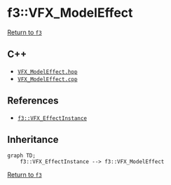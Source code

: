 # f3::VFX_ModelEffect

[Return to `f3`](/docs/f3.md)

## C++

- [`VFX_ModelEffect.hpp`](/src/f3/VFX_ModelEffect.hpp)
- [`VFX_ModelEffect.cpp`](/src/f3/VFX_ModelEffect.cpp)

## References

- [`f3::VFX_EffectInstance`](/docs/f3/VFX_EffectInstance.md)

## Inheritance

```mermaid
graph TD;
    f3::VFX_EffectInstance --> f3::VFX_ModelEffect
```

[Return to `f3`](/docs/f3.md)